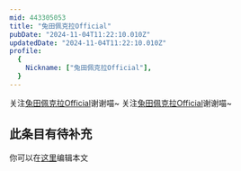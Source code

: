 ```yaml
---
mid: 443305053
title: "兔田佩克拉Official"
pubDate: "2024-11-04T11:22:10.010Z"
updatedDate: "2024-11-04T11:22:10.010Z"
profile:
  {
    Nickname: ["兔田佩克拉Official"],
  }
---
```


关注[兔田佩克拉Official](https://space.bilibili.com/443305053)谢谢喵~ 关注[兔田佩克拉Official](https://space.bilibili.com/443305053)谢谢喵~

## 此条目有待补充
你可以在[这里](https://github.com/Yuhanawa/VTuber.ICU-Content/edit/master/v/兔田佩克拉Official/index.md)编辑本文
